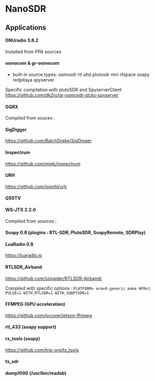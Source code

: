 # NanoSDR

## Applications

#### GNUradio 3.8.2
Installed from PPA sources
#### osmocom & gr-osmocom 
- built-in source types: osmosdr rtl uhd plutosdr miri rfspace soapy redpitaya spyserver  

Specific compilation with plutoSDR and SpyserverClient
https://github.com/dk2ro/gr-osmosdr-pluto-spyserver


#### GQRX
Compiled from souces : 
#### SigDigger
https://github.com/BatchDrake/SigDigger
#### Inspectrum
https://github.com/miek/inspectrum
#### URH
https://github.com/jopohl/urh
#### QSSTV
#### WS-JTX 2.2.0
Compiled from sources : 
#### Soapy 0.8 (plugins : RTL-SDR, PlutoSDR, SoapyRemote, SDRPlay)
#### LuaRadio 0.8
https://luaradio.io
#### RTLSDR_Airband
https://github.com/szpajder/RTLSDR-Airband/

Compiled with specific options : `PLATFORM= armv8-generic make NFM=1 PULSE=1 WITH_RTLSDR=1 WITH_SOAPYSDR=1`
#### FFMPEG (GPU acceleration)
https://github.com/jocover/jetson-ffmpeg
#### rtl_433 (soapy support)
#### rx_tools (soapy)
https://github.com/triq-org/tx_tools
#### tx_sdr
#### dump1090 (/usr/bin/readsb)
